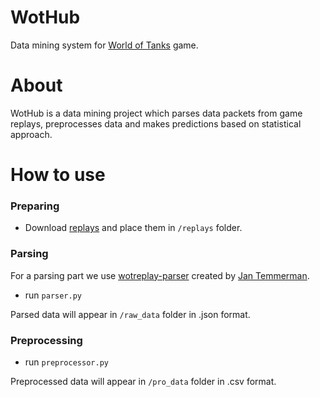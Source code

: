 # WotHub
 Data mining system for [World of Tanks](https://en.wikipedia.org/wiki/World_of_Tanks) game.
# About
 WotHub is a data mining project which parses data packets from game replays, preprocesses data and makes predictions based on statistical approach. 
# How to use
### Preparing
* Download [replays](http://wotreplays.ru/) and place them in `/replays` folder. 
### Parsing 
For a parsing part we use [wotreplay-parser](https://github.com/evido/wotreplay-parser) created by [Jan Temmerman](https://github.com/evido).
* run `parser.py`

Parsed data will appear in `/raw_data` folder in .json format.
### Preprocessing
* run `preprocessor.py`

Preprocessed data will appear in `/pro_data` folder in .csv format.
